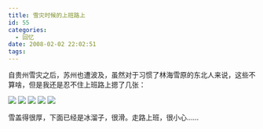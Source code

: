 ```yaml
---
title: 雪灾时候的上班路上
id: 55
categories:
  - 回忆
date: 2008-02-02 22:02:51
tags:
---
```


自贵州雪灾之后，苏州也遭波及，虽然对于习惯了林海雪原的东北人来说，这些不算啥，但是我还是忍不住上班路上摁了几张：

![](http://dl.getdropbox.com/u/1304634/images/2008/02/02/Camera0001.jpg)
![](http://dl.getdropbox.com/u/1304634/images/2008/02/02/Camera0003.jpg)
![](http://dl.getdropbox.com/u/1304634/images/2008/02/02/Camera0004.jpg)
![](http://dl.getdropbox.com/u/1304634/images/2008/02/02/Camera0005.jpg)
![](http://dl.getdropbox.com/u/1304634/images/2008/02/02/Camera0007.jpg)

雪盖得很厚，下面已经是冰溜子，很滑。走路上班，很小心&hellip;&hellip;